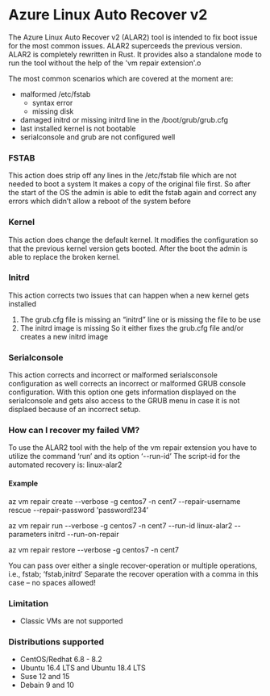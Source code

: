 # Azure Linux Auto Recover v2


The Azure Linux Auto Recover v2 (ALAR2) tool is intended to fix boot issue for the most common issues. ALAR2 superceeds the previous version. ALAR2 is completely rewritten in Rust. It provides also a standalone mode to run the tool without the help of the 'vm repair extension'.o


The most common scenarios which are covered at the moment are:

* malformed /etc/fstab 
  * syntax error
  * missing disk
* damaged initrd or missing initrd line in the /boot/grub/grub.cfg
* last installed kernel is not bootable
* serialconsole and grub are not configured well

### FSTAB
This action does strip off any lines in the /etc/fstab file which are not needed to boot a system
It makes a copy of the original file first. So after the start of the OS the admin is able to edit the fstab again and correct any errors which didn’t allow a reboot of the system before

### Kernel
This action does change the default kernel.
It modifies the configuration so that the previous kernel version gets booted. After the boot the admin is able to replace the broken kernel.

### Initrd
This action corrects two issues that can happen when a new kernel gets installed 
1. The grub.cfg file is missing an “initrd” line or is missing the file to be use
2. The initrd image is missing
So it either fixes the grub.cfg file and/or creates a new initrd image 

### Serialconsole
This action corrects and incorrect or malformed serialsconsole configuration as well 
corrects an incorrect or malformed GRUB console configuration. With this option one gets information displayed on the serialconsole and gets also access to the GRUB menu in case it is not displaed because of an incorrect setup.

### How can I recover my failed VM?
To use the ALAR2 tool with the help of the vm repair extension you have to utilize the command ‘run’ and its option ‘--run-id’
The script-id for the automated recovery is: linux-alar2

#### Example ####

az vm repair create --verbose -g centos7 -n cent7 --repair-username rescue --repair-password 'password!234’ 

az vm repair run --verbose -g centos7 -n cent7 --run-id linux-alar2 --parameters initrd --run-on-repair

az vm repair restore --verbose -g centos7 -n cent7

You can pass over either a single recover-operation or multiple operations, i.e., fstab; ‘fstab,initrd’ 
Separate the recover operation with a comma in this case – no spaces allowed!

### Limitation
* Classic VMs are not supported

### Distributions supported
* CentOS/Redhat 6.8 - 8.2
* Ubuntu 16.4 LTS and Ubuntu 18.4 LTS
* Suse 12 and 15
* Debain 9 and 10